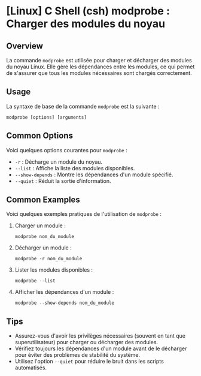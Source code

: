 # [Linux] C Shell (csh) modprobe : Charger des modules du noyau

## Overview
La commande `modprobe` est utilisée pour charger et décharger des modules du noyau Linux. Elle gère les dépendances entre les modules, ce qui permet de s'assurer que tous les modules nécessaires sont chargés correctement.

## Usage
La syntaxe de base de la commande `modprobe` est la suivante :

```shell
modprobe [options] [arguments]
```

## Common Options
Voici quelques options courantes pour `modprobe` :

- `-r` : Décharge un module du noyau.
- `--list` : Affiche la liste des modules disponibles.
- `--show-depends` : Montre les dépendances d'un module spécifié.
- `--quiet` : Réduit la sortie d'information.

## Common Examples
Voici quelques exemples pratiques de l'utilisation de `modprobe` :

1. Charger un module :
   ```shell
   modprobe nom_du_module
   ```

2. Décharger un module :
   ```shell
   modprobe -r nom_du_module
   ```

3. Lister les modules disponibles :
   ```shell
   modprobe --list
   ```

4. Afficher les dépendances d'un module :
   ```shell
   modprobe --show-depends nom_du_module
   ```

## Tips
- Assurez-vous d'avoir les privilèges nécessaires (souvent en tant que superutilisateur) pour charger ou décharger des modules.
- Vérifiez toujours les dépendances d'un module avant de le décharger pour éviter des problèmes de stabilité du système.
- Utilisez l'option `--quiet` pour réduire le bruit dans les scripts automatisés.